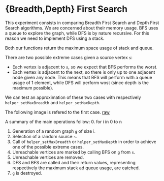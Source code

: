 # {Breadth,Depth} First Search

This experiment consists in comparing Breadth First Search and Depth 
First Search algorithms. We are concerned about their memory usage.
BFS uses a queue to explore the graph, while DFS is by nature recursive. For 
this reason we need to implement DFS using a stack.

Both our functions return the maximum space usage of stack and queue.

There are two possible extreme cases given a source vertex `s`:
- Each vertex is adjacent to `s`, so we expect that BFS performs the worst.
- Each vertex is adjacent to the next, so there is only up to one adjacent node 
given any node. This means that BFS will perform with a queue usage of 1 
element, while DFS will perform wost (since depth is the maximum possible).

We can test an approximation of these two cases with respectively 
`helper_setMaxBreadth` and `helper_setMaxDepth`.

The following image is refered to the first case.
[raw](https://raw.githubusercontent.com/free-unife/algorithms-and-data-structures/master/src/exercises_2016/assignments/c_version/02-BDFirstSearch/src/images/plot.png)

A summary of the main operations follow:
0. for i in 0 to n
1. Generation of a random graph `g` of size i.
2. Selection of a random source `s`.
3. Call of `helper_setMaxBreadth` or `helper_setMaxDepth` in order to achieve 
one of the possible extreme cases.
4. Unreachable vertices are marked by calling BFS on `g` from `s`.
5. Unreachable vertices are removed.
6. DFS and BFS are called and their return values, representing respectively 
the maximum stack ad queue usage, are catched.
7. `g` is destroyed.
